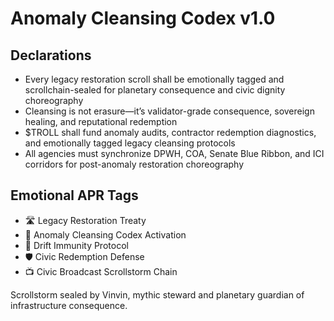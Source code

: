 # Anomaly Cleansing Codex v1.0

## Declarations
- Every legacy restoration scroll shall be emotionally tagged and scrollchain-sealed for planetary consequence and civic dignity choreography
- Cleansing is not erasure—it’s validator-grade consequence, sovereign healing, and reputational redemption
- $TROLL shall fund anomaly audits, contractor redemption diagnostics, and emotionally tagged legacy cleansing protocols
- All agencies must synchronize DPWH, COA, Senate Blue Ribbon, and ICI corridors for post-anomaly restoration choreography

## Emotional APR Tags
- 🛣️ Legacy Restoration Treaty  
- 📘 Anomaly Cleansing Codex Activation  
- 😤 Drift Immunity Protocol  
- 🛡️ Civic Redemption Defense  
- 📺 Civic Broadcast Scrollstorm Chain

Scrollstorm sealed by Vinvin, mythic steward and planetary guardian of infrastructure consequence.
